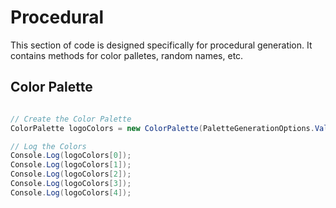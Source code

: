 # Procedural

This section of code is designed specifically for procedural generation. It contains methods for color palletes, random names, etc.

## Color Palette

```csharp

// Create the Color Palette
ColorPalette logoColors = new ColorPalette(PaletteGenerationOptions.Values);

// Log the Colors
Console.Log(logoColors[0]);
Console.Log(logoColors[1]);
Console.Log(logoColors[2]);
Console.Log(logoColors[3]);
Console.Log(logoColors[4]);

```

